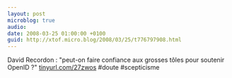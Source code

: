 ```yaml
---
layout: post
microblog: true
audio: 
date: 2008-03-25 01:00:00 +0100
guid: http://xtof.micro.blog/2008/03/25/t776797908.html
---
```

David Recordon : "peut-on faire confiance aux grosses tôles pour soutenir OpenID ?" [tinyurl.com/27zwos](http://tinyurl.com/27zwos) #doute #scepticisme
